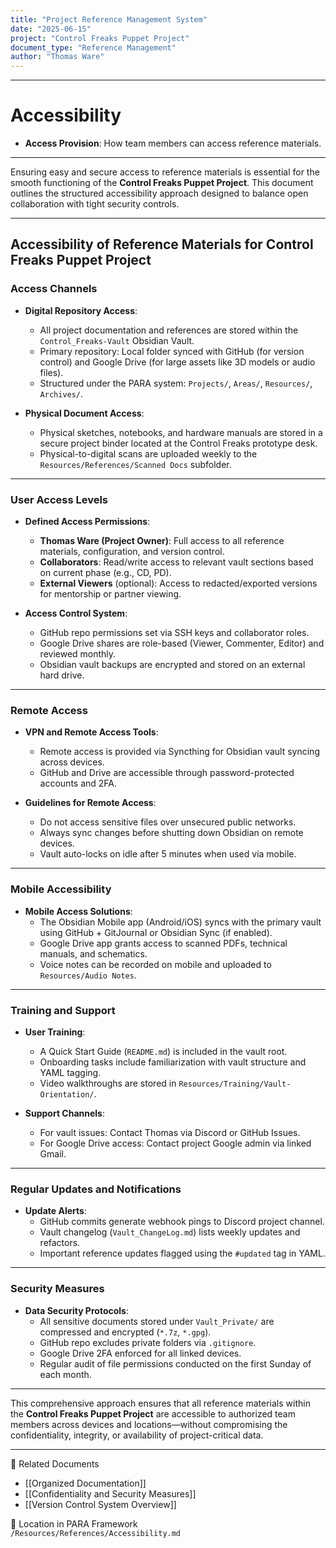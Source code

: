 ```yaml
---
title: "Project Reference Management System"
date: "2025-06-15"
project: "Control Freaks Puppet Project"
document_type: "Reference Management"
author: "Thomas Ware"
---
```

---
# Accessibility

- **Access Provision**: How team members can access reference materials.

---
Ensuring easy and secure access to reference materials is essential for the smooth functioning of the **Control Freaks Puppet Project**. This document outlines the structured accessibility approach designed to balance open collaboration with tight security controls.

---

## Accessibility of Reference Materials for Control Freaks Puppet Project

### Access Channels

- **Digital Repository Access**:
  - All project documentation and references are stored within the `Control_Freaks-Vault` Obsidian Vault.
  - Primary repository: Local folder synced with GitHub (for version control) and Google Drive (for large assets like 3D models or audio files).
  - Structured under the PARA system: `Projects/`, `Areas/`, `Resources/`, `Archives/`.

- **Physical Document Access**:
  - Physical sketches, notebooks, and hardware manuals are stored in a secure project binder located at the Control Freaks prototype desk.
  - Physical-to-digital scans are uploaded weekly to the `Resources/References/Scanned Docs` subfolder.

---

### User Access Levels

- **Defined Access Permissions**:
  - **Thomas Ware (Project Owner)**: Full access to all reference materials, configuration, and version control.
  - **Collaborators**: Read/write access to relevant vault sections based on current phase (e.g., CD, PD).
  - **External Viewers** (optional): Access to redacted/exported versions for mentorship or partner viewing.

- **Access Control System**:
  - GitHub repo permissions set via SSH keys and collaborator roles.
  - Google Drive shares are role-based (Viewer, Commenter, Editor) and reviewed monthly.
  - Obsidian vault backups are encrypted and stored on an external hard drive.

---

### Remote Access

- **VPN and Remote Access Tools**:
  - Remote access is provided via Syncthing for Obsidian vault syncing across devices.
  - GitHub and Drive are accessible through password-protected accounts and 2FA.

- **Guidelines for Remote Access**:
  - Do not access sensitive files over unsecured public networks.
  - Always sync changes before shutting down Obsidian on remote devices.
  - Vault auto-locks on idle after 5 minutes when used via mobile.

---

### Mobile Accessibility

- **Mobile Access Solutions**:
  - The Obsidian Mobile app (Android/iOS) syncs with the primary vault using GitHub + GitJournal or Obsidian Sync (if enabled).
  - Google Drive app grants access to scanned PDFs, technical manuals, and schematics.
  - Voice notes can be recorded on mobile and uploaded to `Resources/Audio Notes`.

---

### Training and Support

- **User Training**:
  - A Quick Start Guide (`README.md`) is included in the vault root.
  - Onboarding tasks include familiarization with vault structure and YAML tagging.
  - Video walkthroughs are stored in `Resources/Training/Vault-Orientation/`.

- **Support Channels**:
  - For vault issues: Contact Thomas via Discord or GitHub Issues.
  - For Google Drive access: Contact project Google admin via linked Gmail.

---

### Regular Updates and Notifications

- **Update Alerts**:
  - GitHub commits generate webhook pings to Discord project channel.
  - Vault changelog (`Vault_ChangeLog.md`) lists weekly updates and refactors.
  - Important reference updates flagged using the `#updated` tag in YAML.

---

### Security Measures

- **Data Security Protocols**:
  - All sensitive documents stored under `Vault_Private/` are compressed and encrypted (`*.7z`, `*.gpg`).
  - GitHub repo excludes private folders via `.gitignore`.
  - Google Drive 2FA enforced for all linked devices.
  - Regular audit of file permissions conducted on the first Sunday of each month.

---

This comprehensive approach ensures that all reference materials within the **Control Freaks Puppet Project** are accessible to authorized team members across devices and locations—without compromising the confidentiality, integrity, or availability of project-critical data.

---

🔗 Related Documents  
- [[Organized Documentation]]  
- [[Confidentiality and Security Measures]]  
- [[Version Control System Overview]]

📁 Location in PARA Framework  
`/Resources/References/Accessibility.md`

